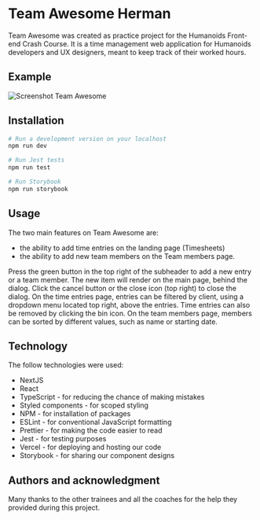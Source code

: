 # Team Awesome Herman

Team Awesome was created as practice project for the Humanoids Front-end Crash Course. It is a time management web application for Humanoids developers and UX designers, meant to keep track of their worked hours.

## Example

![Screenshot Team Awesome](../team-awesome-herman/public/assets/images/screenshot.png)

## Installation

```bash
# Run a development version on your localhost
npm run dev

# Run Jest tests
npm run test

# Run Storybook
npm run storybook
```

## Usage

The two main features on Team Awesome are:

- the ability to add time entries on the landing page (Timesheets)
- the ability to add new team members on the Team members page.

Press the green button in the top right of the subheader to add a new entry or a team member. The new item will render on the main page, behind the dialog. Click the cancel button or the close icon (top right) to close the dialog. On the time entries page, entries can be filtered by client, using a dropdown menu located top right, above the entries. Time entries can also be removed by clicking the bin icon. On the team members page, members can be sorted by different values, such as name or starting date.

## Technology

The follow technologies were used:

- NextJS
- React
- TypeScript - for reducing the chance of making mistakes
- Styled components - for scoped styling
- NPM - for installation of packages
- ESLint - for conventional JavaScript formatting
- Prettier - for making the code easier to read
- Jest - for testing purposes
- Vercel - for deploying and hosting our code
- Storybook - for sharing our component designs

## Authors and acknowledgment

Many thanks to the other trainees and all the coaches for the help they provided during this project.
